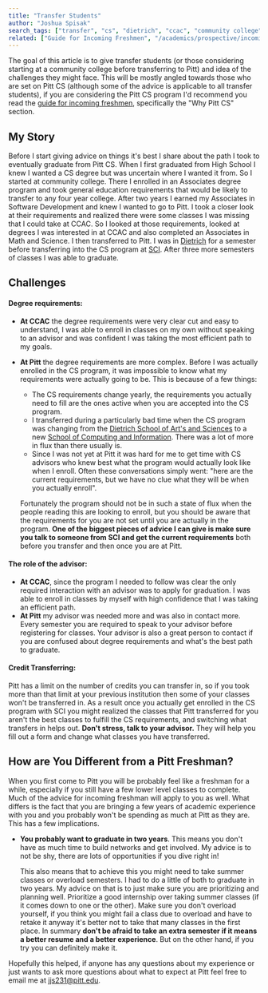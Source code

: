 ```yaml
---
title: "Transfer Students"
author: "Joshua Spisak"
search_tags: ["transfer", "cs", "dietrich", "ccac", "community college"]
related: ["Guide for Incoming Freshmen", "/academics/prospective/incoming-freshmen"]
---
```


The goal of this article is to give transfer students (or those considering starting at a community college before transferring to Pitt) and idea of the challenges they might face. This will be mostly angled towards those who are set on Pitt CS (although some of the advice is applicable to all transfer students), if you are considering the Pitt CS program I'd recommend you read the [guide for incoming freshmen](/academics/prospective/incoming-freshmen), specifically the "Why Pitt CS" section.

## My Story
Before I start giving advice on things it's best I share about the path I took to eventually graduate from Pitt CS. When I first graduated from High School I knew I wanted a CS degree but was uncertain where I wanted it from. So I started at community college. There I enrolled in an Associates degree program and took general education requirements that would be likely to transfer to any four year college. After two years I earned my Associates in Software Development and knew I wanted to go to Pitt. I took a closer look at their requirements and realized there were some classes I was missing that I could take at CCAC. So I looked at those requirements, looked at degrees I was interested in at CCAC and also completed an Associates in Math and Science. I then transferred to Pitt. I was in [Dietrich](https://www.asundergrad.pitt.edu/) for a semester before transferring into the CS program at [SCI](http://sci.pitt.edu/). After three more semesters of classes I was able to graduate.

## Challenges
#### Degree requirements:
*   **At CCAC** the degree requirements were very clear cut and easy to understand, I was able to enroll in classes on my own without speaking to an advisor and was confident I was taking the most efficient path to my goals.
*   **At Pitt** the degree requirements are more complex. Before I was actually enrolled in the CS program, it was impossible to know what my requirements were actually going to be. This is because of a few things:
    *   The CS requirements change yearly, the requirements you actually need to fill are the ones active when you are accepted into the CS program.
    *   I transferred during a particularly bad time when the CS program was changing from the [Dietrich School of Art's and Sciences](https://www.asundergrad.pitt.edu/) to a new [School of Computing and Information](http://sci.pitt.edu/). There was a lot of more in flux than there usually is.
    *   Since I was not yet at Pitt it was hard for me to get time with CS advisors who knew best what the program would actually look like when I enroll. Often these conversations simply went: "here are the current requirements, but we have no clue what they will be when you actually enroll".

    Fortunately the program should not be in such a state of flux when the people reading this are looking to enroll, but you should be aware that the requirements for you are not set until you are actually in the program. **One of the biggest pieces of advice I can give is make sure you talk to someone from SCI and get the current requirements** both before you transfer and then once you are at Pitt.

#### The role of the advisor:
*   **At CCAC**, since the program I needed to follow was clear the only required interaction with an advisor was to apply for graduation. I was able to enroll in classes by myself with high confidence that I was taking an efficient path.
*   **At Pitt** my advisor was needed more and was also in contact more. Every semester you are required to speak to your advisor before registering for classes. Your advisor is also a great person to contact if you are confused about degree requirements and what's the best path to graduate.

#### Credit Transferring:
Pitt has a limit on the number of credits you can transfer in, so if you took more than that limit at your previous institution then some of your classes won't be transferred in. As a result once you actually get enrolled in the CS program with SCI you might realized the classes that Pitt transferred for you aren't the best classes to fulfill the CS requirements, and switching what transfers in helps out. **Don't stress, talk to your advisor.** They will help you fill out a form and change what classes you have transferred.

## How are You Different from a Pitt Freshman?
When you first come to Pitt you will be probably feel like a freshman for a while, especially if you still have a few lower level classes to complete. Much of the advice for incoming freshman will apply to you as well. What differs is the fact that you are bringing a few years of academic experience with you and you probably won't be spending as much at Pitt as they are. This has a few implications.

*   **You probably want to graduate in two years**. This means you don't have as much time to build networks and get involved. My advice is to not be shy, there are lots of opportunities if you dive right in!
    
    This also means that to achieve this you might need to take summer classes or overload semesters. I had to do a little of both to graduate in two years. My advice on that is to just make sure you are prioritizing and planning well. Prioritize a good internship over taking summer classes (if it comes down to one or the other). Make sure you don't overload yourself, if you think you might fail a class due to overload and have to retake it anyway it's better not to take that many classes in the first place. In summary **don't be afraid to take an extra semester if it means a better resume and a better experience**. But on the other hand, if you try you can definitely make it.

Hopefully this helped, if anyone has any questions about my experience or just wants to ask more questions about what to expect at Pitt feel free to email me at [jjs231@pitt.edu](mailto:jjs231@pitt.edu).